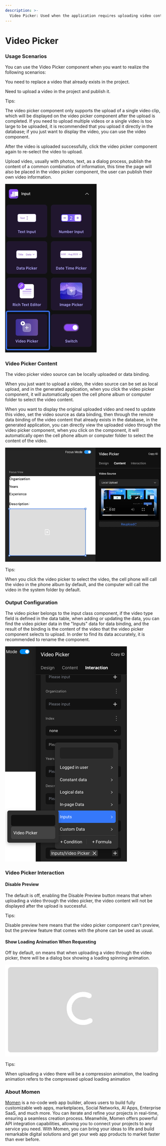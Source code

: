 ```yaml
---
description: >-
  Video Picker: Used when the application requires uploading video content. For example, uploading personal introduction videos, course videos, etc. The uploaded videos can be accessed in the input component when in use.
---
```


# Video Picker

### **Usage Scenarios**

You can use the Video Picker component when you want to realize the following scenarios:

You need to replace a video that already exists in the project.

Need to upload a video in the project and publish it.

Tips:

The video picker component only supports the upload of a single video clip, which will be displayed on the video picker component after the upload is completed. If you need to upload multiple videos or a single video is too large to be uploaded, it is recommended that you upload it directly in the database; if you just want to display the video, you can use the video component.

After the video is uploaded successfully, click the video picker component again to re-select the video to upload.

Upload video, usually with photos, text, as a dialog process, publish the content of a common combination of information, this time the page will also be placed in the video picker component, the user can publish their own video information.

![](../.gitbook/assets/0.jpeg)

### **Video Picker Content**

The video picker video source can be locally uploaded or data binding.

When you just want to upload a video, the video source can be set as local upload, and in the generated application, when you click the video picker component, it will automatically open the cell phone album or computer folder to select the video content.

When you want to display the original uploaded video and need to update this video, set the video source as data binding, then through the remote data binding of the video content that already exists in the database, in the generated application, you can directly view the uploaded video through the video picker component, when you click on the component, it will automatically open the cell phone album or computer folder to select the content of the video.

![](<../.gitbook/assets/1 (1) (1).jpeg>)

Tips:

When you click the video picker to select the video, the cell phone will call the video in the phone album by default, and the computer will call the video in the system folder by default.

### **Output Configuration**

The video picker belongs to the input class component, if the video type field is defined in the data table, when adding or updating the data, you can find the video picker data in the "Inputs" data for data binding, and the result of the binding is the content of the video that the video picker component selects to upload. In order to find its data accurately, it is recommended to rename the component.

![](<../.gitbook/assets/2 (10).png>)

### **Video Picker Interaction**

#### **Disable Preview**

The default is off, enabling the Disable Preview button means that when uploading a video through the video picker, the video content will not be displayed after the upload is successful.

Tips:

Disable preview here means that the video picker component can't preview, but the preview feature that comes with the phone can be used as usual.

#### **Show Loading Animation When Requesting**

Off by default, on means that when uploading a video through the video picker, there will be a dialog box showing a loading spinning animation.

![](<../.gitbook/assets/3 (7).png>)

Tips:

When uploading a video there will be a compression animation, the loading animation refers to the compressed upload loading animation



### **About Momen​​​​​​**

[Momen](https://momen.app/?channel=blog-about) is a no-code web app builder, allows users to build fully customizable web apps, marketplaces, Social Networks, AI Apps, Enterprise SaaS, and much more. You can iterate and refine your projects in real-time, ensuring a seamless creation process. Meanwhile, Momen offers powerful API integration capabilities, allowing you to connect your projects to any service you need. With Momen, you can bring your ideas to life and build remarkable digital solutions and get your web app products to market faster than ever before.​​
